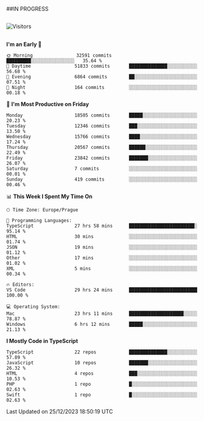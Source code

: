 ##IN PROGRESS
##
![Visitors](https://komarev.com/ghpvc/?username=petrbui&style=for-the-badge&label=Visitors+👀)



##
<!--
[![My GitHub stats](https://github-readme-stats.vercel.app/api?username=petrbui&theme=github_dark)](https://github.com/anuraghazra/github-readme-stats)

[![My wakatime stats](https://github-readme-stats.vercel.app/api/wakatime?username=petrbui&theme=github_dark)](https://github.com/anuraghazra/github-readme-stats)
-->
<!--START_SECTION:waka-->
**I'm an Early 🐤** 

```text
🌞 Morning                32591 commits       █████████░░░░░░░░░░░░░░░░   35.64 % 
🌆 Daytime                51833 commits       ██████████████░░░░░░░░░░░   56.68 % 
🌃 Evening                6864 commits        ██░░░░░░░░░░░░░░░░░░░░░░░   07.51 % 
🌙 Night                  164 commits         ░░░░░░░░░░░░░░░░░░░░░░░░░   00.18 % 
```
📅 **I'm Most Productive on Friday** 

```text
Monday                   18505 commits       █████░░░░░░░░░░░░░░░░░░░░   20.23 % 
Tuesday                  12346 commits       ███░░░░░░░░░░░░░░░░░░░░░░   13.50 % 
Wednesday                15766 commits       ████░░░░░░░░░░░░░░░░░░░░░   17.24 % 
Thursday                 20567 commits       ██████░░░░░░░░░░░░░░░░░░░   22.49 % 
Friday                   23842 commits       ███████░░░░░░░░░░░░░░░░░░   26.07 % 
Saturday                 7 commits           ░░░░░░░░░░░░░░░░░░░░░░░░░   00.01 % 
Sunday                   419 commits         ░░░░░░░░░░░░░░░░░░░░░░░░░   00.46 % 
```


📊 **This Week I Spent My Time On** 

```text
🕑︎ Time Zone: Europe/Prague

💬 Programming Languages: 
TypeScript               27 hrs 58 mins      ████████████████████████░   95.14 % 
HTML                     30 mins             ░░░░░░░░░░░░░░░░░░░░░░░░░   01.74 % 
JSON                     19 mins             ░░░░░░░░░░░░░░░░░░░░░░░░░   01.12 % 
Other                    17 mins             ░░░░░░░░░░░░░░░░░░░░░░░░░   01.02 % 
XML                      5 mins              ░░░░░░░░░░░░░░░░░░░░░░░░░   00.34 % 

🔥 Editors: 
VS Code                  29 hrs 24 mins      █████████████████████████   100.00 % 

💻 Operating System: 
Mac                      23 hrs 11 mins      ████████████████████░░░░░   78.87 % 
Windows                  6 hrs 12 mins       █████░░░░░░░░░░░░░░░░░░░░   21.13 % 
```

**I Mostly Code in TypeScript** 

```text
TypeScript               22 repos            ██████████████░░░░░░░░░░░   57.89 % 
JavaScript               10 repos            ███████░░░░░░░░░░░░░░░░░░   26.32 % 
HTML                     4 repos             ███░░░░░░░░░░░░░░░░░░░░░░   10.53 % 
PHP                      1 repo              █░░░░░░░░░░░░░░░░░░░░░░░░   02.63 % 
Swift                    1 repo              █░░░░░░░░░░░░░░░░░░░░░░░░   02.63 % 
```




 Last Updated on 25/12/2023 18:50:19 UTC
<!--END_SECTION:waka-->
